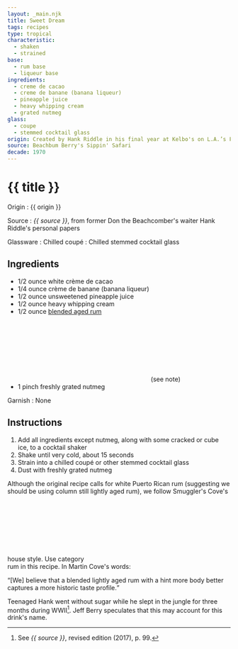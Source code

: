 ```yaml
---
layout: _main.njk
title: Sweet Dream
tags: recipes
type: tropical
characteristic:
  - shaken
  - strained
base:
  - rum base
  - liqueur base
ingredients:
  - creme de cacao
  - creme de banane (banana liqueur)
  - pineapple juice
  - heavy whipping cream
  - grated nutmeg
glass:
  - coupe
  - stemmed cocktail glass
origin: Created by Hank Riddle in his final year at Kelbo's on L.A.’s Fairfax Avenue in 1970. He became the manager of Kelbo's West L.A. location the following year.
source: Beachbum Berry's Sippin' Safari
decade: 1970
---
```

<!-- markdownlint-disable MD025 -->
# {{ title }}
<!-- markdownlint-disable MD025 -->

Origin
  : {{ origin }}

Source
  : <cite>{{ source }}</cite>, from former Don the Beachcomber's waiter Hank Riddle's personal papers

Glassware
  : Chilled coupé
  : Chilled stemmed cocktail glass

## Ingredients

* 1/2 ounce white crème de cacao
* 1/4 ounce crème de banane (banana liqueur)
* 1/2 ounce unsweetened pineapple juice
* 1/2 ounce heavy whipping cream
* 1/2 ounce [blended aged rum](/rums/05-rum-blended-aged/)<icon-l space="1em" class="bigger" label="(3)"><span class="with-icon"><svg class="icon"><use href="/assets/images/icons/circle-3.svg#circle-3"></use></svg></span></icon-l><span class="after-icon"></span>(see note)
* 1 pinch freshly grated nutmeg

Garnish
  : None

## Instructions

1. Add all ingredients except nutmeg, along with some cracked or cube ice, to a cocktail shaker
2. Shake until very cold, about 15 seconds
3. Strain into a chilled coupé or other stemmed cocktail glass
4. Dust with freshly grated nutmeg

<tiki-callout type="note">

  Although the original recipe calls for white Puerto Rican rum (suggesting we should be using column still lightly aged rum), we follow Smuggler's Cove's house style. Use category <icon-l space="1em" class="bigger" label="(3)"><span class="with-icon"><svg class="icon"><use href="/assets/images/icons/circle-3.svg#circle-3"></use></svg></span></icon-l><span class="after-icon"></span> rum in this recipe. In Martin Cove's words:

  <q>[We] believe that a blended lightly aged rum with a hint more body better captures a more historic taste profile.</q>
</tiki-callout>

<tiki-callout type="info">

 Teenaged Hank went without sugar while he slept in the jungle for three months during WWII[^1]. Jeff Berry speculates that this may account for this drink's name.
</tiki-callout>

[^1]: See <cite>{{ source }}</cite>, revised edition (2017), p. 99.
